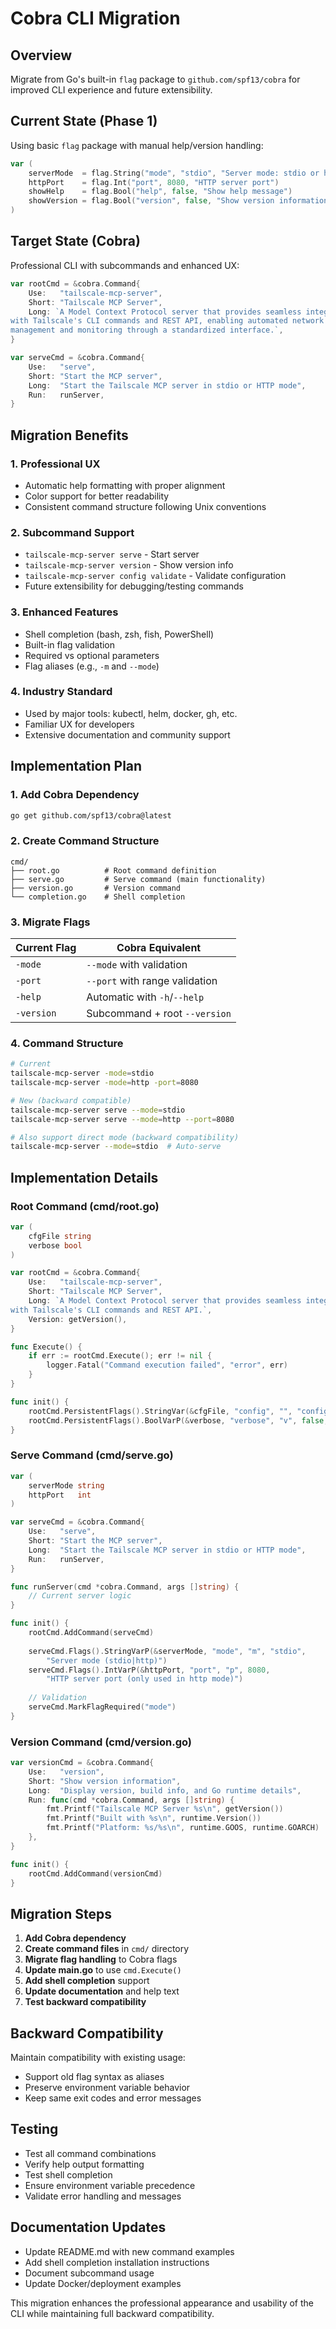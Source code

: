 # Cobra CLI Migration

## Overview

Migrate from Go's built-in `flag` package to `github.com/spf13/cobra` for improved CLI experience and future extensibility.

## Current State (Phase 1)

Using basic `flag` package with manual help/version handling:

```go
var (
    serverMode  = flag.String("mode", "stdio", "Server mode: stdio or http")
    httpPort    = flag.Int("port", 8080, "HTTP server port")
    showHelp    = flag.Bool("help", false, "Show help message")
    showVersion = flag.Bool("version", false, "Show version information")
)
```

## Target State (Cobra)

Professional CLI with subcommands and enhanced UX:

```go
var rootCmd = &cobra.Command{
    Use:   "tailscale-mcp-server",
    Short: "Tailscale MCP Server",
    Long: `A Model Context Protocol server that provides seamless integration 
with Tailscale's CLI commands and REST API, enabling automated network 
management and monitoring through a standardized interface.`,
}

var serveCmd = &cobra.Command{
    Use:   "serve",
    Short: "Start the MCP server",
    Long:  "Start the Tailscale MCP server in stdio or HTTP mode",
    Run:   runServer,
}
```

## Migration Benefits

### 1. **Professional UX**
- Automatic help formatting with proper alignment
- Color support for better readability
- Consistent command structure following Unix conventions

### 2. **Subcommand Support**
- `tailscale-mcp-server serve` - Start server
- `tailscale-mcp-server version` - Show version info
- `tailscale-mcp-server config validate` - Validate configuration
- Future extensibility for debugging/testing commands

### 3. **Enhanced Features**
- Shell completion (bash, zsh, fish, PowerShell)
- Built-in flag validation
- Required vs optional parameters
- Flag aliases (e.g., `-m` and `--mode`)

### 4. **Industry Standard**
- Used by major tools: kubectl, helm, docker, gh, etc.
- Familiar UX for developers
- Extensive documentation and community support

## Implementation Plan

### 1. Add Cobra Dependency
```bash
go get github.com/spf13/cobra@latest
```

### 2. Create Command Structure
```
cmd/
├── root.go          # Root command definition
├── serve.go         # Serve command (main functionality)
├── version.go       # Version command
└── completion.go    # Shell completion
```

### 3. Migrate Flags
| Current Flag | Cobra Equivalent |
|-------------|------------------|
| `-mode` | `--mode` with validation |
| `-port` | `--port` with range validation |
| `-help` | Automatic with `-h`/`--help` |
| `-version` | Subcommand + root `--version` |

### 4. Command Structure
```bash
# Current
tailscale-mcp-server -mode=stdio
tailscale-mcp-server -mode=http -port=8080

# New (backward compatible)
tailscale-mcp-server serve --mode=stdio
tailscale-mcp-server serve --mode=http --port=8080

# Also support direct mode (backward compatibility)
tailscale-mcp-server --mode=stdio  # Auto-serve
```

## Implementation Details

### Root Command (cmd/root.go)
```go
var (
    cfgFile string
    verbose bool
)

var rootCmd = &cobra.Command{
    Use:   "tailscale-mcp-server",
    Short: "Tailscale MCP Server",
    Long: `A Model Context Protocol server that provides seamless integration 
with Tailscale's CLI commands and REST API.`,
    Version: getVersion(),
}

func Execute() {
    if err := rootCmd.Execute(); err != nil {
        logger.Fatal("Command execution failed", "error", err)
    }
}

func init() {
    rootCmd.PersistentFlags().StringVar(&cfgFile, "config", "", "config file (default is .env)")
    rootCmd.PersistentFlags().BoolVarP(&verbose, "verbose", "v", false, "verbose output")
}
```

### Serve Command (cmd/serve.go)
```go
var (
    serverMode string
    httpPort   int
)

var serveCmd = &cobra.Command{
    Use:   "serve",
    Short: "Start the MCP server",
    Long:  "Start the Tailscale MCP server in stdio or HTTP mode",
    Run:   runServer,
}

func runServer(cmd *cobra.Command, args []string) {
    // Current server logic
}

func init() {
    rootCmd.AddCommand(serveCmd)
    
    serveCmd.Flags().StringVarP(&serverMode, "mode", "m", "stdio", 
        "Server mode (stdio|http)")
    serveCmd.Flags().IntVarP(&httpPort, "port", "p", 8080, 
        "HTTP server port (only used in http mode)")
        
    // Validation
    serveCmd.MarkFlagRequired("mode")
}
```

### Version Command (cmd/version.go)
```go
var versionCmd = &cobra.Command{
    Use:   "version",
    Short: "Show version information",
    Long:  "Display version, build info, and Go runtime details",
    Run: func(cmd *cobra.Command, args []string) {
        fmt.Printf("Tailscale MCP Server %s\n", getVersion())
        fmt.Printf("Built with %s\n", runtime.Version())
        fmt.Printf("Platform: %s/%s\n", runtime.GOOS, runtime.GOARCH)
    },
}

func init() {
    rootCmd.AddCommand(versionCmd)
}
```

## Migration Steps

1. **Add Cobra dependency**
2. **Create command files** in `cmd/` directory
3. **Migrate flag handling** to Cobra flags
4. **Update main.go** to use `cmd.Execute()`
5. **Add shell completion** support
6. **Update documentation** and help text
7. **Test backward compatibility**

## Backward Compatibility

Maintain compatibility with existing usage:
- Support old flag syntax as aliases
- Preserve environment variable behavior
- Keep same exit codes and error messages

## Testing

- Test all command combinations
- Verify help output formatting
- Test shell completion
- Ensure environment variable precedence
- Validate error handling and messages

## Documentation Updates

- Update README.md with new command examples
- Add shell completion installation instructions
- Document subcommand usage
- Update Docker/deployment examples

This migration enhances the professional appearance and usability of the CLI while maintaining full backward compatibility.